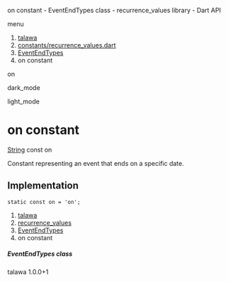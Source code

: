 




on constant - EventEndTypes class - recurrence\_values library - Dart API







menu

1. [talawa](../../index.html)
2. [constants/recurrence\_values.dart](../../file-___home_harshil_Desktop_open-source_palisadoes_talawa_lib_constants_recurrence_values/)
3. [EventEndTypes](../../file-___home_harshil_Desktop_open-source_palisadoes_talawa_lib_constants_recurrence_values/EventEndTypes-class.html)
4. on constant

on


dark\_mode

light\_mode




# on constant


[String](https://api.flutter.dev/flutter/dart-core/String-class.html)
const on

Constant representing an event that ends on a specific date.


## Implementation

```
static const on = 'on';
```

 


1. [talawa](../../index.html)
2. [recurrence\_values](../../file-___home_harshil_Desktop_open-source_palisadoes_talawa_lib_constants_recurrence_values/)
3. [EventEndTypes](../../file-___home_harshil_Desktop_open-source_palisadoes_talawa_lib_constants_recurrence_values/EventEndTypes-class.html)
4. on constant

##### EventEndTypes class





talawa
1.0.0+1






